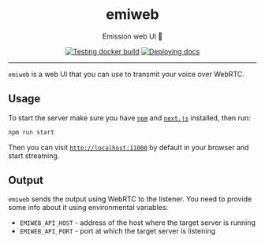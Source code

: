 <h1 align="center">emiweb</h1>

<div align="center">

Emission web UI 🎤

[![Testing docker build](https://github.com/radio-aktywne/emiweb/actions/workflows/docker-build.yml/badge.svg)](https://github.com/radio-aktywne/emiweb/actions/workflows/docker-build.yml)
[![Deploying docs](https://github.com/radio-aktywne/emiweb/actions/workflows/docs.yml/badge.svg)](https://github.com/radio-aktywne/emiweb/actions/workflows/docs.yml)

</div>

---

`emiweb` is a web UI that you can use to transmit your voice over WebRTC.

## Usage

To start the server make sure you have [`npm`](https://www.npmjs.com)
and [`next.js`](https://nextjs.org) installed, then run:

```sh
npm run start
```

Then you can visit [`http://localhost:11000`](http://localhost:11000) by default
in your browser and start streaming.

## Output

`emiweb` sends the output using WebRTC to the listener. You need to provide
some info about it using environmental variables:

- `EMIWEB_API_HOST` - address of the host where the target server is running
- `EMIWEB_API_PORT` - port at which the target server is listening
